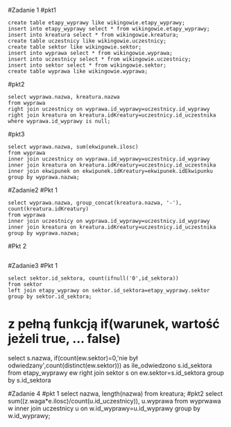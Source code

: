 #Zadanie 1
#pkt1
```
create table etapy_wyprawy like wikingowie.etapy_wyprawy;
insert into etapy_wyprawy select * from wikingowie.etapy_wyprawy;
insert into kreatura select * from wikingowie.kreatura;
create table uczestnicy like wikingowie.uczestnicy;
create table sektor like wikingowie.sektor;
insert into wyprawa select * from wikingowie.wyprawa;
insert into uczestnicy select * from wikingowie.uczestnicy;
insert into sektor select * from wikingowie.sektor;
create table wyprawa like wikingowie.wyprawa;
```
#pkt2
```
select wyprawa.nazwa, kreatura.nazwa
from wyprawa  
right join uczestnicy on wyprawa.id_wyprawy=uczestnicy.id_wyprawy
right join kreatura on kreatura.idKreatury=uczestnicy.id_uczestnika
where wyprawa.id_wyprawy is null;
```
#pkt3
```
select wyprawa.nazwa, sum(ekwipunek.ilosc)
from wyprawa 
inner join uczestnicy on wyprawa.id_wyprawy=uczestnicy.id_wyprawy
inner join kreatura on kreatura.idKreatury=uczestnicy.id_uczestnika
inner join ekwipunek on ekwipunek.idKreatury=ekwipunek.idEkwipunku
group by wyprawa.nazwa;
```
#Zadanie2
#Pkt 1
```
select wyprawa.nazwa, group_concat(kreatura.nazwa, '-'), count(kreatura.idKreatury)
from wyprawa
inner join uczestnicy on wyprawa.id_wyprawy=uczestnicy.id_wyprawy
inner join kreatura on kreatura.idKreatury=uczestnicy.id_uczestnika
group by wyprawa.nazwa;
```
#Pkt 2
```

```
#Zadanie3
#Pkt 1 
```
select sektor.id_sektora, count(ifnull('0',id_sektora))
from sektor
left join etapy_wyprawy on sektor.id_sektora=etapy_wyprawy.sektor
group by sektor.id_sektora;
```
# z pełną funkcją if(warunek, wartość jeżeli true, ... false)
select s.nazwa, 
if(count(ew.sektor)=0,'nie był odwiedzany',count(distinct(ew.sektor))) as ile_odwiedzono s.id_sektora 
from etapy_wyprawy ew
right join sektor s on ew.sektor=s.id_sektora
group by s.id_sektora

#Zadanie 4
#pkt 1
select nazwa, length(nazwa) from kreatura;
#pkt2
select sum((z.waga*e.ilosc)/count(u.id_uczestnicy)), u.wyprawa
from wyprwawa w inner join uczestnicy u on w.id_wyprawy=u.id_wyprawy
group by w.id_wyprawy;
